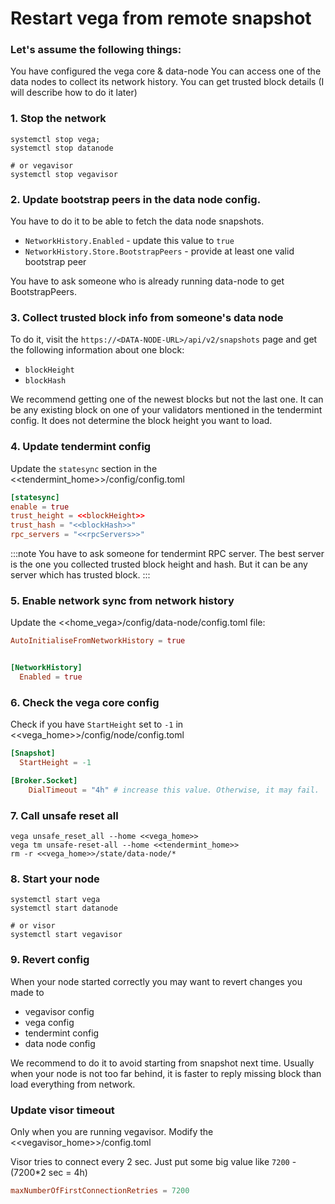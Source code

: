 # Restart vega from remote snapshot

### Let's assume the following things:

You have configured the vega core & data-node
You can access one of the data nodes to collect its network history.
You can get trusted block details (I will describe how to do it later)


### 1. Stop the network

```shell
systemctl stop vega;
systemctl stop datanode

# or vegavisor
systemctl stop vegavisor
```

### 2. Update bootstrap peers in the data node config.

You have to do it to be able to fetch the data node snapshots.

- `NetworkHistory.Enabled` - update this value to `true`
- `NetworkHistory.Store.BootstrapPeers` - provide at least one valid bootstrap peer

You have to ask someone who is already running data-node to get BootstrapPeers.

### 3. Collect trusted block info from someone's data node

To do it, visit the `https://<DATA-NODE-URL>/api/v2/snapshots` page and get the following information about one block:
- `blockHeight` 
- `blockHash`

We recommend getting one of the newest blocks but not the last one. It can be any existing block on one of your validators mentioned in the tendermint config. It does not determine the block height you want to load.

### 4. Update tendermint config
Update the `statesync` section in the <<tendermint_home>>/config/config.toml

```toml
[statesync]
enable = true
trust_height = <<blockHeight>>
trust_hash = "<<blockHash>>"
rpc_servers = "<<rpcServers>>"
```

:::note
You have to ask someone for tendermint RPC server. The best server is the one you collected trusted block height and hash. But it can be any server which has trusted block.
:::

### 5. Enable network sync from network history

Update the <<home_vega>/config/data-node/config.toml file:

```toml
AutoInitialiseFromNetworkHistory = true


[NetworkHistory]
  Enabled = true
```

### 6. Check the vega core config

Check if you have `StartHeight` set to `-1` in <<vega_home>>/config/node/config.toml

```toml
[Snapshot]
  StartHeight = -1

[Broker.Socket]
    DialTimeout = "4h" # increase this value. Otherwise, it may fail.
```

### 7. Call unsafe reset all

```shell
vega unsafe_reset_all --home <<vega_home>>
vega tm unsafe-reset-all --home <<tendermint_home>>
rm -r <<vega_home>>/state/data-node/*
```

### 8. Start your node

```shell
systemctl start vega
systemctl start datanode

# or visor
systemctl start vegavisor
```

### 9. Revert config

When your node started correctly you may want to revert changes you made to

- vegavisor config
- vega config
- tendermint config
- data node config

We recommend to do it to avoid starting from snapshot next time. Usually when your node is not too far behind, it is faster to reply missing block than load everything from network.

### Update visor timeout

Only when you are running vegavisor. Modify the <<vegavisor_home>>/config.toml

Visor tries to connect every 2 sec. Just put some big value like `7200` -  (7200*2 sec = 4h)

```toml
maxNumberOfFirstConnectionRetries = 7200
```
